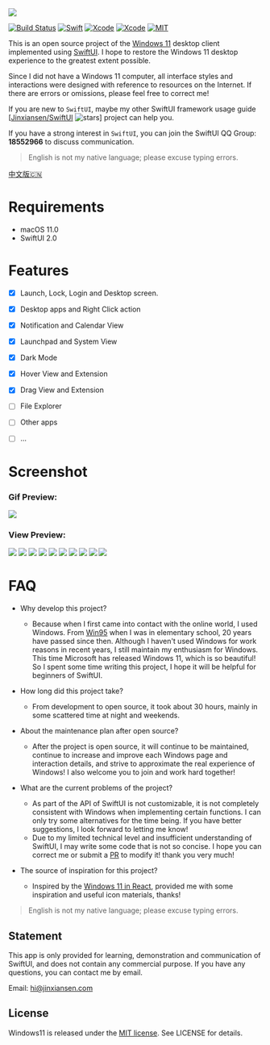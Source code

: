 
<img src="Resources/Images/banner.png"/>

[![Build Status](https://img.shields.io/badge/platforms-macOS-green.svg)](https://github.com/Jinxiansen/SwiftUI)
[![Swift](https://img.shields.io/badge/Swift-5.1-orange.svg)](https://swift.org)
[![Xcode](https://img.shields.io/badge/Xcode-12.0-blue.svg)](https://developer.apple.com/xcode)
[![Xcode](https://img.shields.io/badge/macOS-11.0-blue.svg)](https://developer.apple.com/macOS)
[![MIT](https://img.shields.io/badge/licenses-MIT-red.svg)](https://opensource.org/licenses/MIT)

This is an open source project of the [Windows 11](https://www.microsoft.com/en-sg/windows/windows-11) desktop client implemented using [SwiftUI](https://developer.apple.com/xcode/swiftui/). I hope to restore the Windows 11 desktop experience to the greatest extent possible.

Since I did not have a Windows 11 computer, all interface styles and interactions were designed with reference to resources on the Internet. If there are errors or omissions, please feel free to correct me!


If you are new to `SwiftUI`, maybe my other SwiftUI framework usage guide [[Jinxiansen/SwiftUI](https://github.com/Jinxiansen/SwiftUI) ![stars](https://img.shields.io/github/stars/Jinxiansen/SwiftUI?style=social)] project can help you.

If you have a strong interest in `SwiftUI`, you can join the SwiftUI QQ Group: **18552966** to discuss communication.

> English is not my native language; please excuse typing errors.

[中文版🇨🇳](README_CN.md)

# Requirements 

- macOS 11.0
- SwiftUI 2.0

# Features

- [x] Launch, Lock, Login and Desktop screen.
- [x] Desktop apps and Right Click action
- [x] Notification and Calendar View
- [x] Launchpad and System View
- [x] Dark Mode
- [x] Hover View and Extension
- [x] Drag View and Extension
- [ ] File Explorer
- [ ] Other apps
- [ ] ...


# Screenshot

### Gif Preview: 

<img src="Resources/Gif/preview.gif"/>

### View Preview:

<img src="Resources/Images/launch.png"/>
<img src="Resources/Images/lock.png"/>
<img src="Resources/Images/login.png"/>
<img src="Resources/Images/desktop.png"/>
<img src="Resources/Images/launchpad.png"/>
<img src="Resources/Images/darkMode.png"/>
<img src="Resources/Images/system.png"/>
<img src="Resources/Images/calendar.png"/>
<img src="Resources/Images/rightClick.png"/>
<img src="Resources/Images/terminal.png"/>


# FAQ

- Why develop this project?
	-  Because when I first came into contact with the online world, I used Windows. From [Win95](https://microsoft.fandom.com/wiki/Windows_95) when I was in elementary school, 20 years have passed since then. Although I haven't used Windows for work reasons in recent years, I still maintain my enthusiasm for Windows. This time Microsoft has released Windows 11, which is so beautiful! So I spent some time writing this project, I hope it will be helpful for beginners of SwiftUI.

- How long did this project take?
	-  From development to open source, it took about 30 hours, mainly in some scattered time at night and weekends.

- About the maintenance plan after open source?
	-  After the project is open source, it will continue to be maintained, continue to increase and improve each Windows page and interaction details, and strive to approximate the real experience of Windows! I also welcome you to join and work hard together!

- What are the current problems of the project?
	- As part of the API of SwiftUI is not customizable, it is not completely consistent with Windows when implementing certain functions. I can only try some alternatives for the time being. If you have better suggestions, I look forward to letting me know!
	- Due to my limited technical level and insufficient understanding of SwiftUI, I may write some code that is not so concise. I hope you can correct me or submit a [PR](https://github.com/Jinxiansen/Windows11/pulls) to modify it! thank you very much!

- The source of inspiration for this project?
	- Inspired by the [Windows 11 in React](https://github.com/blueedgetechno/windows11), provided me with some inspiration and useful icon materials, thanks!

> English is not my native language; please excuse typing errors.


## Statement

This app is only provided for learning, demonstration and communication of SwiftUI, and does not contain any commercial purpose. If you have any questions, you can contact me by email.

Email: hi@jinxiansen.com

## License	

Windows11 is released under the [MIT license](LICENSE). See LICENSE for details.
